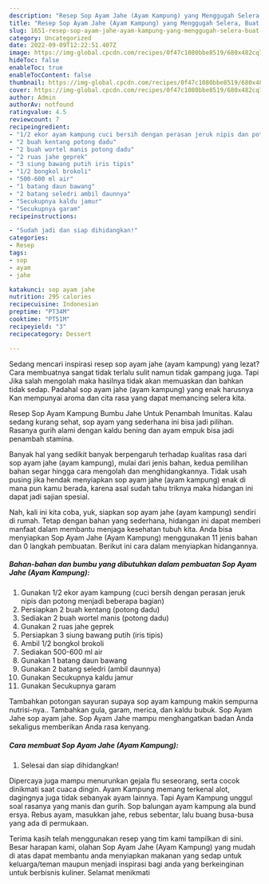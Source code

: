 ```yaml
---
description: "Resep Sop Ayam Jahe (Ayam Kampung) yang Menggugah Selera, Buat Buka Puasa Enak"
title: "Resep Sop Ayam Jahe (Ayam Kampung) yang Menggugah Selera, Buat Buka Puasa Enak"
slug: 1651-resep-sop-ayam-jahe-ayam-kampung-yang-menggugah-selera-buat-buka-puasa-enak
category: Uncategorized
date: 2022-09-09T12:22:51.407Z
image: https://img-global.cpcdn.com/recipes/0f47c1080bbe8519/680x482cq70/sop-ayam-jahe-ayam-kampung-foto-resep-utama.jpg
hideToc: false
enableToc: true
enableTocContent: false
thumbnail: https://img-global.cpcdn.com/recipes/0f47c1080bbe8519/680x482cq70/sop-ayam-jahe-ayam-kampung-foto-resep-utama.jpg
cover: https://img-global.cpcdn.com/recipes/0f47c1080bbe8519/680x482cq70/sop-ayam-jahe-ayam-kampung-foto-resep-utama.jpg
author: Admin
authorAv: notfound
ratingvalue: 4.5
reviewcount: 7
recipeingredient:
- "1/2 ekor ayam kampung cuci bersih dengan perasan jeruk nipis dan potong menjadi beberapa bagian"
- "2 buah kentang potong dadu"
- "2 buah wortel manis potong dadu"
- "2 ruas jahe geprek"
- "3 siung bawang putih iris tipis"
- "1/2 bongkol brokoli"
- "500-600 ml air"
- "1 batang daun bawang"
- "2 batang seledri ambil daunnya"
- "Secukupnya kaldu jamur"
- "Secukupnya garam"
recipeinstructions:

- "Sudah jadi dan siap dihidangkan!"
categories:
- Resep
tags:
- sop
- ayam
- jahe

katakunci: sop ayam jahe 
nutrition: 295 calories
recipecuisine: Indonesian
preptime: "PT34M"
cooktime: "PT51M"
recipeyield: "3"
recipecategory: Dessert

---
```



Sedang mencari inspirasi resep sop ayam jahe (ayam kampung) yang lezat? Cara membuatnya sangat tidak terlalu sulit namun tidak gampang juga. Tapi Jika salah mengolah maka hasilnya tidak akan memuaskan dan bahkan tidak sedap. Padahal sop ayam jahe (ayam kampung) yang enak harusnya Kan mempunyai aroma dan cita rasa yang dapat memancing selera kita.


Resep Sop Ayam Kampung Bumbu Jahe Untuk Penambah Imunitas. Kalau sedang kurang sehat, sop ayam yang sederhana ini bisa jadi pilihan. Rasanya gurih alami dengan kaldu bening dan ayam empuk bisa jadi penambah stamina.

Banyak hal yang sedikit banyak berpengaruh terhadap kualitas rasa dari sop ayam jahe (ayam kampung), mulai dari jenis bahan, kedua pemilihan bahan segar hingga cara mengolah dan menghidangkannya. Tidak usah pusing jika hendak menyiapkan sop ayam jahe (ayam kampung) enak di mana pun kamu berada, karena asal sudah tahu triknya maka hidangan ini dapat jadi sajian spesial.


Nah, kali ini kita coba, yuk, siapkan sop ayam jahe (ayam kampung) sendiri di rumah. Tetap dengan bahan yang sederhana, hidangan ini dapat memberi manfaat dalam membantu menjaga kesehatan tubuh kita. Anda bisa menyiapkan Sop Ayam Jahe (Ayam Kampung) menggunakan 11 jenis bahan dan 0 langkah pembuatan. Berikut ini cara dalam menyiapkan hidangannya.

<!--inarticleads1-->

##### Bahan-bahan dan bumbu yang dibutuhkan dalam pembuatan Sop Ayam Jahe (Ayam Kampung):

1. Gunakan 1/2 ekor ayam kampung (cuci bersih dengan perasan jeruk nipis dan potong menjadi beberapa bagian)
1. Persiapkan 2 buah kentang (potong dadu)
1. Sediakan 2 buah wortel manis (potong dadu)
1. Gunakan 2 ruas jahe geprek
1. Persiapkan 3 siung bawang putih (iris tipis)
1. Ambil 1/2 bongkol brokoli
1. Sediakan 500-600 ml air
1. Gunakan 1 batang daun bawang
1. Gunakan 2 batang seledri (ambil daunnya)
1. Gunakan Secukupnya kaldu jamur
1. Gunakan Secukupnya garam


Tambahkan potongan sayuran supaya sop ayam kampung makin sempurna nutrisi-nya.. Tambahkan gula, garam, merica, dan kaldu bubuk. Sop Ayam Jahe sop ayam jahe. Sop Ayam Jahe mampu menghangatkan badan Anda sekaligus memberikan Anda rasa kenyang. 

<!--inarticleads2-->

##### Cara membuat Sop Ayam Jahe (Ayam Kampung):


1. Selesai dan siap dihidangkan!

Dipercaya juga mampu menurunkan gejala flu seseorang, serta cocok dinikmati saat cuaca dingin. Ayam Kampung memang terkenal alot, dagingnya juga tidak sebanyak ayam lainnya. Tapi Ayam Kampung unggul soal rasanya yang manis dan gurih. Sop balungan ayam kampung ala bund ersya. Rebus ayam, masukkan jahe, rebus sebentar, lalu buang busa-busa yang ada di permukaan. 

Terima kasih telah menggunakan resep yang tim kami tampilkan di sini. Besar harapan kami, olahan Sop Ayam Jahe (Ayam Kampung) yang mudah di atas dapat membantu anda menyiapkan makanan yang sedap untuk keluarga/teman maupun menjadi inspirasi bagi anda yang berkeinginan untuk berbisnis kuliner. Selamat menikmati

